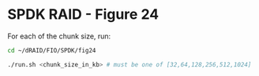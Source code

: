 # SPDK RAID - Figure 24

For each of the chunk size, run:
```Bash
cd ~/dRAID/FIO/SPDK/fig24

./run.sh <chunk_size_in_kb> # must be one of [32,64,128,256,512,1024]
```